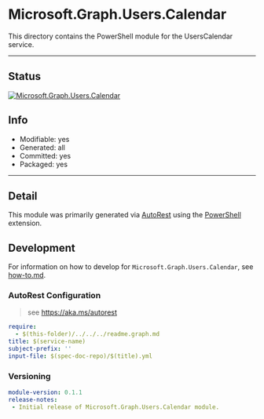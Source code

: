 <!-- region Generated -->
# Microsoft.Graph.Users.Calendar
This directory contains the PowerShell module for the UsersCalendar service.

---
## Status
[![Microsoft.Graph.Users.Calendar](https://img.shields.io/powershellgallery/v/Microsoft.Graph.Users.Calendar.svg?style=flat-square&label=Microsoft.Graph.Users.Calendar "Microsoft.Graph.Users.Calendar")](https://www.powershellgallery.com/packages/Microsoft.Graph.Users.Calendar/)

## Info
- Modifiable: yes
- Generated: all
- Committed: yes
- Packaged: yes

---
## Detail
This module was primarily generated via [AutoRest](https://github.com/Azure/autorest) using the [PowerShell](https://github.com/Azure/autorest.powershell) extension.

## Development
For information on how to develop for `Microsoft.Graph.Users.Calendar`, see [how-to.md](how-to.md).
<!-- endregion -->

### AutoRest Configuration

> see https://aka.ms/autorest

``` yaml
require:
  - $(this-folder)/../../../readme.graph.md
title: $(service-name)
subject-prefix: ''
input-file: $(spec-doc-repo)/$(title).yml
```
### Versioning

``` yaml
module-version: 0.1.1
release-notes:
 - Initial release of Microsoft.Graph.Users.Calendar module.
```

